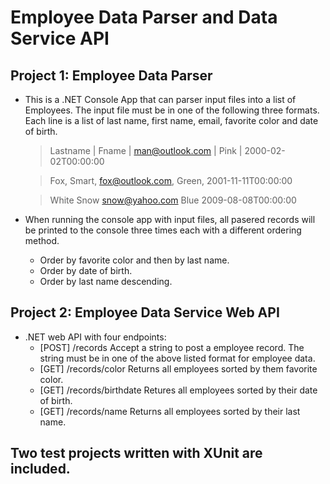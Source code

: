 # Employee Data Parser and Data Service API

## Project 1: Employee Data Parser

- This is a .NET Console App that can parser input files into a list of Employees. The input file must be in one of the following three formats. Each line is a list of last name, first name, email, favorite color and date of birth.
  
   >  Lastname | Fname | man@outlook.com | Pink | 2000-02-02T00:00:00

   >  Fox, Smart, fox@outlook.com, Green, 2001-11-11T00:00:00

   >  White   Snow   snow@yahoo.com   Blue   2009-08-08T00:00:00

- When running the console app with input files, all pasered records will be printed to the console three times each with a different ordering method.
  - Order by favorite color and then by last name.
  - Order by date of birth.
  - Order by last name descending.


## Project 2: Employee Data Service Web API
- .NET web API with four endpoints:
  - [POST] /records Accept a string to post a employee record. The string must be in one of the above listed format for employee data.
  - [GET] /records/color Returns all employees sorted by them favorite color.
  - [GET] /records/birthdate Retures all employees sorted by their date of birth.
  - [GET] /records/name Returns all employees sorted by their last name.

## Two test projects written with XUnit are included. 